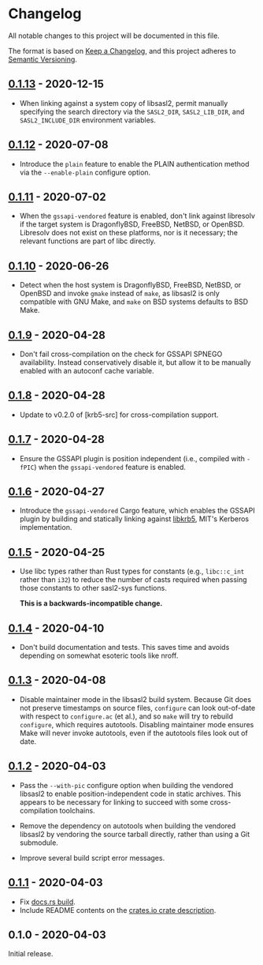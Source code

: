 # Changelog

All notable changes to this project will be documented in this file.

The format is based on [Keep a Changelog], and this project adheres to [Semantic
Versioning].

## [0.1.13] - 2020-12-15

* When linking against a system copy of libsasl2, permit manually specifying
  the search directory via the `SASL2_DIR`, `SASL2_LIB_DIR`, and
  `SASL2_INCLUDE_DIR` environment variables.

## [0.1.12] - 2020-07-08

* Introduce the `plain` feature to enable the PLAIN authentication method via
  the `--enable-plain` configure option.

## [0.1.11] - 2020-07-02

* When the `gssapi-vendored` feature is enabled, don't link against libresolv if
  the target system is DragonflyBSD, FreeBSD, NetBSD, or OpenBSD. Libresolv
  does not exist on these platforms, nor is it necessary; the relevant functions
  are part of libc directly.

## [0.1.10] - 2020-06-26

* Detect when the host system is DragonflyBSD, FreeBSD, NetBSD, or OpenBSD and
  invoke `gmake` instead of `make`, as libsasl2 is only compatible with GNU
  Make, and `make` on BSD systems defaults to BSD Make.

## [0.1.9] - 2020-04-28

* Don't fail cross-compilation on the check for GSSAPI SPNEGO availability.
  Instead conservatively disable it, but allow it to be manually enabled with an
  autoconf cache variable.

## [0.1.8] - 2020-04-28

* Update to v0.2.0 of [krb5-src] for cross-compilation support.

## [0.1.7] - 2020-04-28

* Ensure the GSSAPI plugin is position independent (i.e., compiled with `-fPIC`)
  when the `gssapi-vendored` feature is enabled.

## [0.1.6] - 2020-04-27

* Introduce the `gssapi-vendored` Cargo feature, which enables the GSSAPI plugin
  by building and statically linking against [libkrb5], MIT's Kerberos
  implementation.

## [0.1.5] - 2020-04-25

* Use libc types rather than Rust types for constants (e.g., `libc::c_int`
  rather than `i32`) to reduce the number of casts required when passing those
  constants to other sasl2-sys functions.

  **This is a backwards-incompatible change.**

## [0.1.4] - 2020-04-10

* Don't build documentation and tests. This saves time and avoids depending on
  somewhat esoteric tools like nroff.

## [0.1.3] - 2020-04-08

* Disable maintainer mode in the libsasl2 build system. Because Git does not
  preserve timestamps on source files, `configure` can look out-of-date with
  respect to `configure.ac` (et al.), and so `make` will try to rebuild
  `configure`, which requires autotools. Disabling maintainer mode ensures Make
  will never invoke autotools, even if the autotools files look out of date.

## [0.1.2] - 2020-04-03

* Pass the `--with-pic` configure option when building the vendored libsasl2 to
  enable position-independent code in static archives. This appears to be
  necessary for linking to succeed with some cross-compilation toolchains.

* Remove the dependency on autotools when building the vendored libsasl2
  by vendoring the source tarball directly, rather than using a Git submodule.

* Improve several build script error messages.

## [0.1.1] - 2020-04-03

* Fix [docs.rs build](https://docs.rs/sasl2-sys/0.1.1/sasl2-sys/).
* Include README contents on the [crates.io crate description][crates-io-page].

## 0.1.0 - 2020-04-03

Initial release.

[0.1.1]: https://github.com/MaterializeInc/rust-sasl/compare/v0.1.0...v0.1.1
[0.1.2]: https://github.com/MaterializeInc/rust-sasl/compare/v0.1.1...v0.1.2
[0.1.3]: https://github.com/MaterializeInc/rust-sasl/compare/v0.1.2...v0.1.3
[0.1.4]: https://github.com/MaterializeInc/rust-sasl/compare/v0.1.3...v0.1.4
[0.1.5]: https://github.com/MaterializeInc/rust-sasl/compare/v0.1.4...v0.1.5
[0.1.6]: https://github.com/MaterializeInc/rust-sasl/compare/v0.1.5...v0.1.6
[0.1.7]: https://github.com/MaterializeInc/rust-sasl/compare/v0.1.6...v0.1.7
[0.1.8]: https://github.com/MaterializeInc/rust-sasl/compare/v0.1.7...v0.1.8
[0.1.9]: https://github.com/MaterializeInc/rust-sasl/compare/v0.1.8...v0.1.9
[0.1.10]: https://github.com/MaterializeInc/rust-sasl/compare/v0.1.9...v0.1.10
[0.1.11]: https://github.com/MaterializeInc/rust-sasl/compare/v0.1.10...v0.1.11
[0.1.12]: https://github.com/MaterializeInc/rust-sasl/compare/v0.1.11...v0.1.12
[0.1.13]: https://github.com/MaterializeInc/rust-sasl/compare/v0.1.12...v0.1.13

[Keep a Changelog]: https://keepachangelog.com/en/1.0.0/
[Semantic Versioning]: https://semver.org/spec/v2.0.0.html
[crates-io-page]: https://crates.io/crates/sasl2-sys
[libkrb5]: https://web.mit.edu/kerberos/
